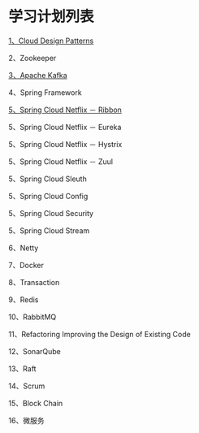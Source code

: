 # 学习计划列表

[1、Cloud Design Patterns](/cloud-design-patterns.md)

2、Zookeeper

[3、Apache Kafka](/apache-kafka.md)

4、Spring Framework

[5、Spring Cloud Netflix － Ribbon](/spring-cloud-netflix---ribbon.md)

5、Spring Cloud Netflix － Eureka

5、Spring Cloud Netflix － Hystrix

5、Spring Cloud Netflix － Zuul

5、Spring Cloud Sleuth

5、Spring Cloud Config

5、Spring Cloud Security

5、Spring Cloud Stream

6、Netty

7、Docker

8、Transaction

9、Redis

10、RabbitMQ

11、Refactoring Improving the Design of Existing Code

12、SonarQube

13、Raft

14、Scrum

15、Block Chain

16、微服务

